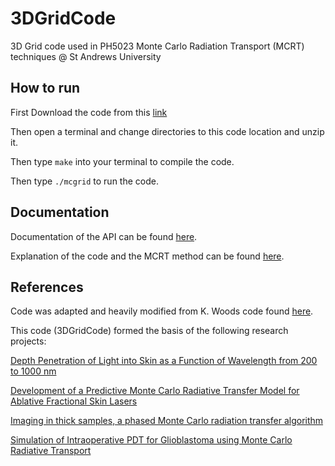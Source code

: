 # 3DGridCode
3D Grid code used in PH5023 Monte Carlo Radiation Transport (MCRT) techniques @ St Andrews University

## How to run

First Download the code from this [link](https://github.com/lewisfish/3DGridCode/archive/refs/tags/v1.0.zip)

Then open a terminal and change directories to this code location and unzip it.

Then type ```make``` into your terminal to compile the code.

Then type ```./mcgrid``` to run the code.

## Documentation

Documentation of the API can be found [here](http://lewismcmillan.com/3DGridCode/).

Explanation of the code and the MCRT method can be found [here](http://www-star.st-and.ac.uk/~kw25/teaching/mcrt/mcrt.html).

## References

Code was adapted and heavily modified from K. Woods code found [here](http://www-star.st-and.ac.uk/~kw25/research/montecarlo/points/points.html).

This code (3DGridCode) formed the basis of the following research projects:

[Depth Penetration of Light into Skin as a Function of Wavelength from 200 to 1000 nm](https://doi.org/10.1111/php.13550)

[Development of a Predictive Monte Carlo Radiative Transfer Model for Ablative Fractional Skin Lasers](https://doi.org/10.1002/lsm.23335)

[Imaging in thick samples, a phased Monte Carlo radiation transfer algorithm](https://doi.org/10.1117/1.JBO.26.9.096004)

[Simulation of Intraoperative PDT for Glioblastoma using Monte Carlo Radiative Transport](https://www.researchgate.net/profile/Louise_Finlayson2/publication/364330477_Simulation_of_Intraoperative_PDT_for_Glioblastoma_using_Monte_Carlo_Radiative_Transport/links/6349849c2752e45ef6b7c525/Simulation-of-Intraoperative-PDT-for-Glioblastoma-using-Monte-Carlo-Radiative-Transport.pdf)
